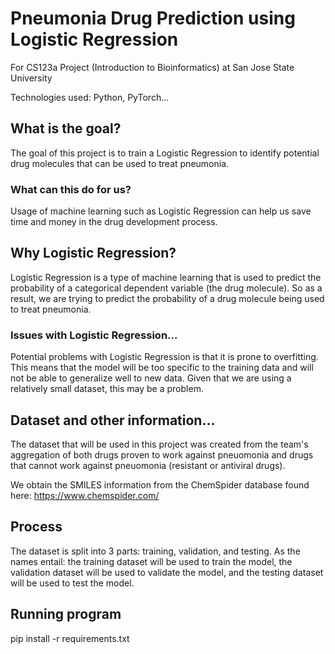 # Pneumonia Drug Prediction using Logistic Regression
For CS123a Project (Introduction to Bioinformatics) at San Jose State University

Technologies used: Python, PyTorch...

## What is the goal?
The goal of this project is to train a Logistic Regression to identify potential drug molecules that can be used to treat pneumonia. 

### What can this do for us?
Usage of machine learning such as Logistic Regression can help us save time and money in the drug development process.

## Why Logistic Regression?
Logistic Regression is a type of machine learning that is used to predict the probability of a categorical dependent variable (the drug molecule). So as a result, we are trying to predict the probability of a drug molecule being used to treat pneumonia. 

### Issues with Logistic Regression...
Potential problems with Logistic Regression is that it is prone to overfitting. This means that the model will be too specific to the training data and will not be able to generalize well to new data. Given that we are using a relatively small dataset, this may be a problem.

## Dataset and other information...
The dataset that will be used in this project was created from the team's aggregation of both drugs proven to work against pneuomonia and drugs that cannot work against pneuomonia (resistant or antiviral drugs). 

We obtain the SMILES information from the ChemSpider database found here: https://www.chemspider.com/

## Process
The dataset is split into 3 parts: training, validation, and testing. As the names entail: the training dataset will be used to train the model, the validation dataset will be used to validate the model, and the testing dataset will be used to test the model.

## Running program
pip install -r requirements.txt

